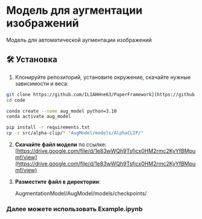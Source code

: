 # Модель для аугментации изображений

Модель для автоматической аугментации изображений
## 🛠 Установка

1. Клонируйте репозиторий, установите окружение, скачайте нужные зависимости и веса:
```bash
git clone https://github.com/ILIAHHne63/PaperFramework](https://github.com/intsystems/Stepanov-BS-Thesis.git
cd code

conda create --name aug_model python=3.10
conda activate aug_model

pip install -r requirements.txt
cp -r src/alpha-clip/* "AugModel/models/AlphaCLIP/"
```

2. **Скачайте файл модели** по ссылке:  
   [https://drive.google.com/file/d/1e83wWQh9Tsficx0HM2rmc2KyYfBMpumf/view](https://drive.google.com/file/d/1e83wWQh9Tsficx0HM2rmc2KyYfBMpumf/view)

3. **Разместите файл в директории**:
   
   AugmentationModel/AugModel/models/checkpoints/

### Далее можете использовать Example.ipynb

